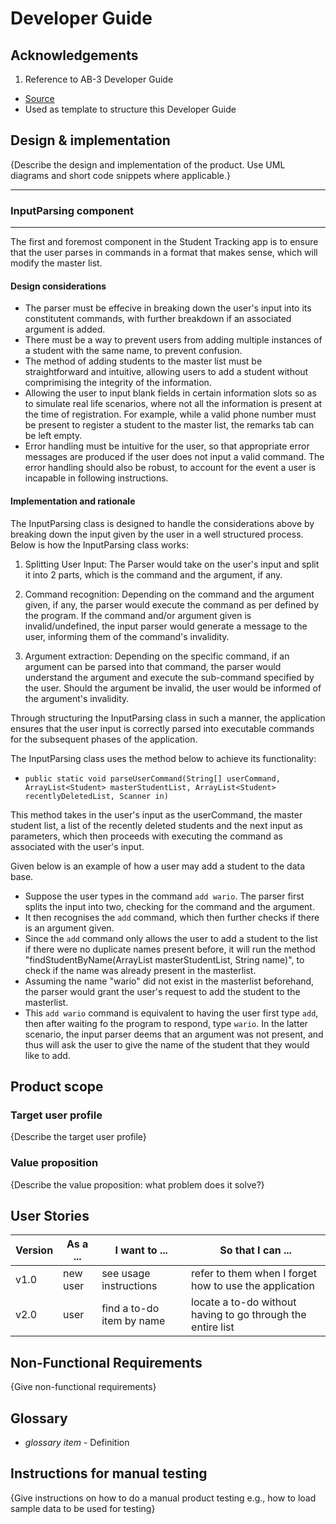 # Developer Guide

## Acknowledgements

1. Reference to AB-3 Developer Guide

- [Source](https://se-education.org/addressbook-level3/DeveloperGuide.html#proposed-undoredo-feature)
- Used as template to structure this Developer Guide

## Design & implementation

{Describe the design and implementation of the product. Use UML diagrams and short code snippets where applicable.}

---

### InputParsing component

---

The first and foremost component in the Student Tracking app is to ensure that the user parses in commands in a format that makes sense, which will modify the master list.

#### Design considerations
- The parser must be effecive in breaking down the user's input into its constitutent commands, with further breakdown if an associated argument is added.
- There must be a way to prevent users from adding multiple instances of a student with the same name, to prevent confusion.
- The method of adding students to the master list must be straightforward and intuitive, allowing users to add a student without comprimising the integrity of the information.
- Allowing the user to input blank fields in certain information slots so as to simulate real life scenarios, where not all the information is present at the time of registration. For example, while a valid phone number must be present to register a student to the master list, the remarks tab can be left empty.
- Error handling must be intuitive for the user, so that appropriate error messages are produced if the user does not input a valid command. The error handling should also be robust, to account for the event a user is incapable in following instructions.

#### Implementation and rationale

The InputParsing class is designed to handle the considerations above by breaking down the input given by the user in a well structured process. Below is how the InputParsing class works:

1. Splitting User Input: The Parser would take on the user's input and split it into 2 parts, which is the command and the argument, if any.
   
2. Command recognition: Depending on the command and the argument given, if any, the parser would execute the command as per defined by the program. If the command and/or argument given is invalid/undefined, the input parser would generate a message to the user, informing them of the command's invalidity.

3. Argument extraction: Depending on the specific command, if an argument can be parsed into that command, the parser would understand the argument and execute the sub-command specified by the user. Should the argument be invalid, the user would be informed of the argument's invalidity.

Through structuring the InputParsing class in such a manner, the application ensures that the user input is correctly parsed into executable commands for the subsequent phases of the application.

The InputParsing class uses the method below to achieve its functionality:

- `public static void parseUserCommand(String[] userCommand, ArrayList<Student> masterStudentList, ArrayList<Student> recentlyDeletedList, Scanner in)`
  
This method takes in the user's input as the userCommand, the master student list, a list of the recently deleted students and the next input as parameters, which then proceeds with executing the command as associated with the user's input.

Given below is an example of how a user may add a student to the data base. 

- Suppose the user types in the command `add wario`. The parser first splits the input into two, checking for the command and the argument.
- It then recognises the `add` command, which then further checks if there is an argument given.
- Since the `add` command only allows the user to add a student to the list if there were no duplicate names present before, it will run the method "findStudentByName(ArrayList<Student> masterStudentList, String name)", to check if the name was already present in the masterlist.
- Assuming the name "wario" did not exist in the masterlist beforehand, the parser would grant the user's request to add the student to the masterlist.
- This `add wario` command is equivalent to having the user first type `add`, then after waiting fo the program to respond, type `wario`. In the latter scenario, the input parser deems that an argument was not present, and thus will ask the user to give the name of the student that they would like to add.

## Product scope
### Target user profile

{Describe the target user profile}

### Value proposition

{Describe the value proposition: what problem does it solve?}

## User Stories

|Version| As a ... | I want to ... | So that I can ...|
|--------|----------|---------------|------------------|
|v1.0|new user|see usage instructions|refer to them when I forget how to use the application|
|v2.0|user|find a to-do item by name|locate a to-do without having to go through the entire list|

## Non-Functional Requirements

{Give non-functional requirements}

## Glossary

* *glossary item* - Definition

## Instructions for manual testing

{Give instructions on how to do a manual product testing e.g., how to load sample data to be used for testing}
